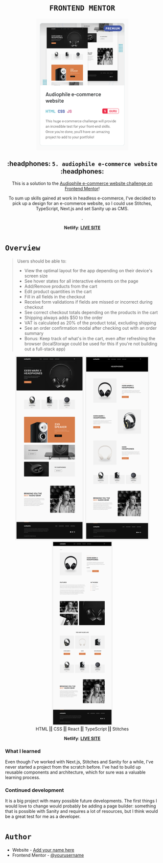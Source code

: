 <h1 align="center"><code>FRONTEND MENTOR</code></h1>

<div align="center">
  <a href="https://www.frontendmentor.io/challenges/sunnyside-agency-landing-page-7yVs3B6ef">
    <img src="https://github.com/OktawiaRogowicz/portfolio-audiophile/blob/main/readmeImages/img.png"
      alt="Frontend mentor challenge"
      width="300"/>
  </a>
</div>

<h2 align="center">:headphones: <code>5. audiophile e-commerce website</code> :headphones:</h2>

<div align="center">
This is a solution to the <a href="https://www.frontendmentor.io/challenges/audiophile-ecommerce-website-C8cuSd_wx">Audiophile e-commerce website challenge on Frontend Mentor</a>! 


To sum up skills gained at work in headless e-commerce, I've decided to pick up a design for an e-commerce website, so I could use Stitches, TypeScript, Next.js and set Sanity up as CMS. 

.

<strong>Netlify</strong>: <a href="https://audiophile-e-commerce-oktawiarogowicz.netlify.app/"><strong>LIVE SITE</strong></a>
</div>

<h1><code>Overview</code></h1>

>Users should be able to:
>
>- View the optimal layout for the app depending on their device's screen size
>- See hover states for all interactive elements on the page
>- Add/Remove products from the cart
>- Edit product quantities in the cart
>- Fill in all fields in the checkout
>- Receive form validations if fields are missed or incorrect during checkout
>- See correct checkout totals depending on the products in the cart
>- Shipping always adds $50 to the order
>- VAT is calculated as 20% of the product total, excluding shipping
>- See an order confirmation modal after checking out with an order summary
>- Bonus: Keep track of what's in the cart, even after refreshing the browser (localStorage could be used for this if you're not building out a full-stack app)



<div align="center">
  <img src="https://github.com/OktawiaRogowicz/portfolio-audiophile/blob/main/readmeImages/img_1.png"
    alt="Screenshot" height="600"/>
    <img src="https://github.com/OktawiaRogowicz/portfolio-audiophile/blob/main/readmeImages/img_2.png"
    alt="Screenshot" height="600"/>
    <img src="https://github.com/OktawiaRogowicz/portfolio-audiophile/blob/main/readmeImages/img_3.png"
    alt="Screenshot" height="600"/>
</div>



<div align="center">
  HTML <strong>||</strong> CSS <strong>||</strong> React <strong>||</strong> TypeScript <strong>||</strong> Stitches

<strong>Netlify</strong>: <a href="https://audiophile-e-commerce-oktawiarogowicz.netlify.app/"><strong>LIVE SITE</strong></a>
</div>

### What I learned

Even though I've worked with Next.js, Stitches and Sanity for a while, I've never started a project from the scratch before. I've had to build up reusable components and architecture, which for sure was a valuable learning process. 

### Continued development

It is a big project with many possible future developments. The first things I would love to change would probably be adding a page builder: something that is possible with Sanity and requires a lot of resources, but I think would be a great test for me as a developer.

<h1><code>Author</code></h1>

- Website - [Add your name here](https://www.your-site.com)
- Frontend Mentor - [@yourusername](https://www.frontendmentor.io/profile/yourusername)
